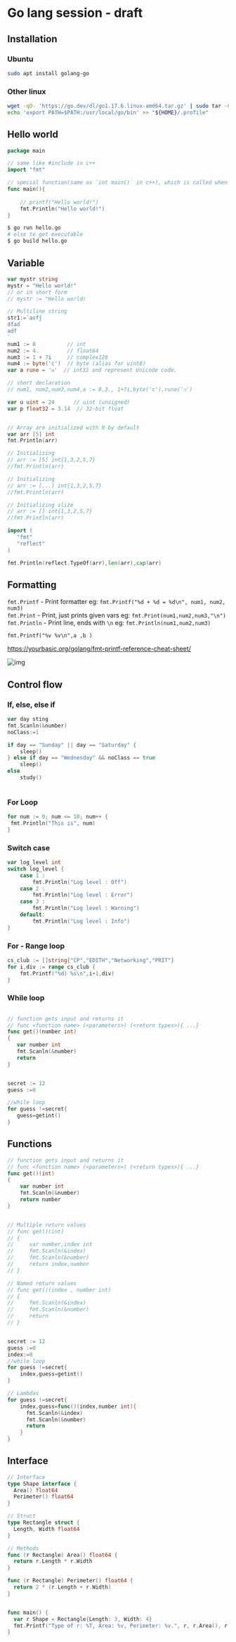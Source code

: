 # Go lang session - draft

## Installation
### Ubuntu 
```sh
sudo apt install golang-go
```
### Other linux
```sh
wget -qO- 'https://go.dev/dl/go1.17.6.linux-amd64.tar.gz' | sudo tar -C /usr/local -xz
echo 'export PATH=$PATH:/usr/local/go/bin' >> "${HOME}/.profile"
```
## Hello world
```go
package main 

// same like #include in c++
import "fmt"

// special function(same as `int main()` in c++), which is called when program is executed
func main(){
	
    // printf("Hello world!")
    fmt.Println("Hello world!")
}
```
```sh
$ go run hello.go
# else to get executable
$ go build hello.go

```
## Variable
```go
var mystr string
mystr = "Hello world!"
// or in short form
// mystr := "Hello world!

// Multiline string
str1:=`asfj
dfad
adf
`
num1 := 8          // int
num2 := 4.         // float64
num3 := 1 + 7i     // complex128
num4 := byte('c')  // byte (alias for uint8)
var a rune = 'ก'  // int32 and represent Unicode code.

// short declaration
// num1, num2,num3,num4,a := 8,3., 1+7i,byte('c'),rune('ก')

var u uint = 24      // uint (unsigned)
var p float32 = 3.14  // 32-bit float


// Array are initialized with 0 by default
var arr [5] int
fmt.Println(arr)

// Initializing
// arr := [5] int{1,3,2,5,7}
//fmt.Println(arr)

// Initializing 
// arr := [...] int{1,3,2,5,7}
//fmt.Println(arr)

// Initializing slize
// arr := [] int{1,3,2,5,7}
//fmt.Println(arr)

import ( 
   "fmt"
   "reflect"
)

fmt.Println(reflect.TypeOf(arr),len(arr),cap(arr)

```

## Formatting
`fmt.Printf` - Print formatter eg: `fmt.Printf("%d + %d = %d\n", num1, num2, num3)`   
`fmt.Print` - Print, just prints given vars eg: `fmt.Print(num1,num2,num3,"\n")`   
`fmt.Println` - Print line, ends with `\n` eg: `fmt.Println(num1,num2,num3)`

```
fmt.Printf("%v %v\n",a ,b )
```

https://yourbasic.org/golang/fmt-printf-reference-cheat-sheet/

![img](https://i.imgur.com/T4PW26H.png)

## Control flow
### If, else, else if
```go
var day sting
fmt.Scanln(&number)
noClass:=1

if day == "Sunday" || day == "Saturday" {
	sleep()
} else if day == "Wednesday" && noClass == true 
	sleep()
else
    study()
  
 ```
 ### For Loop

 ```go
 for num := 0; num <= 10; num++ {
  fmt.Println("This is", num)
}
 ```
### Switch case

```go
var log_level int
switch log_level {
    case 1 :
        fmt.Println("Log level : Off")
    case 2 :
        fmt.Println("Log level : Error")
    case 3 :
        fmt.Println("Log level : Warning")
    default:
        fmt.Println("Log level : Info")
}
```
### For - Range loop
```go
cs_club := []string{"CP","EDITH","Networking","PRIT"}
for i,div := range cs_club {
    fmt.Printf("%d) %s\n",i+1,div)
}
```
 ### While loop
 ```go

// function gets input and returns it
// func <function name> (<parameters>) (<return types>){ ...}
func get()(number int)
{
    var number int
    fmt.Scanln(&number)
    return
}


secret := 12
guess :=0

//while loop
for guess !=secret{
    guess=getint()
}

 ```
## Functions
```go
// function gets input and returns it
// func <function name> (<parameters>) (<return types>){ ...}
func get()(int)
{
    var number int
    fmt.Scanln(&number)
    return number
}


// Multiple return values
// func get()(int)
// {
//     var number,index int
//     fmt.Scanln(&index)
//     fmt.Scanln(&number)
//     return index,number
// }

// Named return values
// func get()(index , number int)
// {
//     fmt.Scanln(&index)
//     fmt.Scanln(&number)
//     return
// }


secret := 12
guess :=0
index:=0
//while loop
for guess !=secret{
    index,guess=getint()
}

// Lambdas
for guess !=secret{
    index,guess=func()(index,number int){
      fmt.Scanln(&index)
      fmt.Scanln(&number) 
      return
    }
}

```

## Interface 
```go
// Interface
type Shape interface {
  Area() float64
  Perimeter() float64
}

// Struct
type Rectangle struct {
  Length, Width float64
}

// Methods
func (r Rectangle) Area() float64 {
  return r.Length * r.Width
}

func (r Rectangle) Perimeter() float64 {
  return 2 * (r.Length + r.Width)
}


func main() {
  var r Shape = Rectangle{Length: 3, Width: 4}
  fmt.Printf("Type of r: %T, Area: %v, Perimeter: %v.", r, r.Area(), r.Perimeter())
}
```

